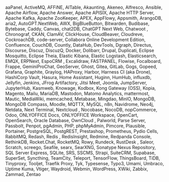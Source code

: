 aaPanel, ActiveMQ, AFFiNE, AITable, Akaunting, Akeneo, Alfresco, Ansible, Apache Airflow, Apache Answer, Apache APISIX, Apache HTTP Server, Apache Kafka, Apache ZooKeeper, APEX, AppFlowy, Appsmith, ArangoDB, aria2, AutoGPT.NextWeb, AWX, BigBlueButton, Bitwarden, Budibase, Bytebase, Caddy, Canvas, chat2DB, ChatGPT Next Web, Chatwoot , Chronograf, CKAN, ClamAV, ClickHouse, CloudBeaver, Cloudreve, CockroachDB, code-server, Collabora Online Development Edition, Confluence, CouchDB, Countly, DataHub, DevTools, Dgraph, Directus, Discourse, Discuz, DiscuzQ, Docker, Dolibarr, Drupal, Duplicati, Eclipse Mosquitto, Eclipse Theia, Elastic Kibana, Elastic Logstash, Elasticsearch, EMQX, ERPNext, EspoCRM , Excalidraw, FASTPANEL, Flowise, Focalboard, Frappe, GeminiProChat, GeoServer, Ghost, Gitea, GitLab, Gogs, Gopeed, Grafana, Graphite, Graylog, HAProxy, Harbor, Harness CI (aka Drone), HashiCorp Vault, Hasura, Home Assistant, Huginn, HumHub, influxdb, Jellyfin, Jenkins, JFrog Artifactory, Jitsi Meet, Joomla, JumpServer, JupyterHub, Kasmweb, Knowage, Kodbox, Kong Gateway (OSS), Kopia, Magento, Mailu, MariaDB, Mastodon, Matomo Analytics, mattermost, Mautic, MediaWiki, memcached, Metabase, Mingdao, MinIO, MongoDB, MongoDB Compass, Moodle, MQTTX, MySQL, n8n, Navidrome, Neo4j, Netdata, Next Terminal, Nextcloud , Nocobase, NocoDB, nopCommerce, Odoo, ONLYOFFICE Docs, ONLYOFFICE Workspace, OpenCart, OpenSearch, Oracle Database, OwnCloud , Palworld, Parse Server, Passbolt, Penpot, pgAdmin, PHP, phpMyAdmin, Pimcore, Plausible, Portainer, PostgreSQL, PostgREST, Prestashop, Prometheus, Pydio Cells, RabbitMQ, Redash, Redis , RedisInsight, Redmine, Redpanda Console, RethinkDB, Rocket.Chat, RocketMQ, Rowy, Rundeck, RustDesk , Saleor, Scratch, screego, Seafile, searx, SearXNG, Sonatype Nexus Repository, SQL Server Express, SQLite, SRS, SSCMS, Strapi, SuiteCRM, Supabase, SuperSet, Syncthing, TeamCity, Teleport, TensorFlow, ThingsBoard, TiDB, Tinyproxy, Tooljet, Traefik Proxy, Tyk, Typesense, Typo3, Umami, Umbraco, Uptime Kuma, Vtiger, Waydroid, Webmin, WordPress, XWiki, Zabbix, Zammad, Zentao